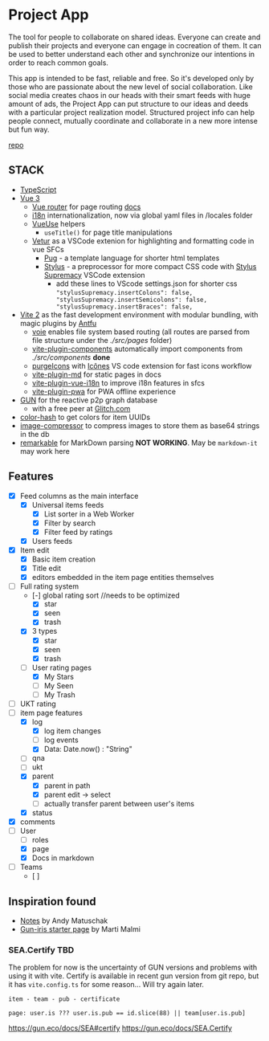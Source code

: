 # Project App 

The tool for people to collaborate on shared ideas. Everyone can create and publish their projects and everyone can engage in cocreation of them. It can be used to better understand each other and synchronize our intentions in order to reach common goals.

This app is intended to be fast, reliable and free. So it's developed only by those who are passionate about the new level of social collaboration. Like social media creates chaos in our heads with their smart feeds with huge amount of ads, the Project App can put structure to our ideas and deeds with a particular project realization model. Structured project info can help people connect, mutually coordinate and collaborate in a new more intense but fun way. 

[repo](https://github.com/DeFUCC/project-app)

## STACK
- [TypeScript](https://www.typescriptlang.org/) 
- [Vue 3](https://v3.vuejs.org/) 
  - [Vue router](https://github.com/vuejs/vue-router-next) for page routing [docs](https://next.router.vuejs.org/)
  - [i18n](https://vue-i18n-next.intlify.dev/) internationalization, now via global yaml files in /locales folder
  - [VueUse](https://vueuse.js.org) helpers 
    - `useTitle()` for page title manipulations
  - [Vetur](https://vuejs.github.io/vetur/) as a VSCode extenion for highlighting and formatting code in vue SFCs
    - [Pug](https://pugjs.org) - a template language for shorter html templates
    - [Stylus](https://stylus-lang.com/) - a preprocessor for more compact CSS code with [Stylus Supremacy](https://thisismanta.github.io/stylus-supremacy/) VSCode extension
      - add these lines to VScode settings.json for shorter css `"stylusSupremacy.insertColons": false,
    "stylusSupremacy.insertSemicolons": false,
    "stylusSupremacy.insertBraces": false,`
- [Vite 2](https://vitejs.dev/) as the fast development environment with modular bundling, with magic plugins by [Antfu](https://github.com/antfu)
  - [voie](https://github.com/vamplate/vite-plugin-voie)  enables file system based routing (all routes are parsed from file structure under the *./src/pages* folder) 
  - [vite-plugin-components](https://github.com/antfu/vite-plugin-components) automatically import components from *./src/components* **done**
  - [purgeIcons](https://github.com/antfu/purge-icons) with [Icônes](https://icones.js.org/) VS code extension for fast icons workflow
  - [vite-plugin-md](https://github.com/antfu/vite-plugin-md) for static pages in docs 
  - [vite-plugin-vue-i18n](https://github.com/intlify/vite-plugin-vue-i18n) to improve i18n features in sfcs
  - [vite-plugin-pwa](https://github.com/antfu/vite-plugin-pwa) for PWA offline experience 
- [GUN](https://gun.eco/) for the reactive p2p graph database
  - with a free peer at [Glitch.com](https://glitch.com/edit/#!/gun-feeds)
- [color-hash](https://www.npmjs.com/package/color-hash) to get colors for item UUIDs
- [image-compressor](https://www.npmjs.com/package/image-compressor) to compress images to store them as base64 strings in the db
- [remarkable](https://www.npmjs.com/package/remarkable) for MarkDown parsing **NOT WORKING**. May be `markdown-it` may work here


## Features

- [x] Feed columns as the main interface
  - [x] Universal items feeds
    - [x] List sorter in a Web Worker
    - [x] Filter by search
    - [x] Filter feed by ratings
  - [x] Users feeds
- [x] Item edit
  - [x] Basic item creation 
  - [x] Title edit
  - [x] editors embedded in the item page entities themselves
- [ ] Full rating system
  - [-] global rating sort //needs to be optimized
    - [x] star
    - [x] seen
    - [x] trash
  - [x] 3 types
    - [x] star
    - [x] seen
    - [x] trash
  - [ ] User rating pages
    - [x] My Stars
    - [ ] My Seen
    - [ ] My Trash
- [ ] UKT rating
- [ ] item page features
  - [x] log
    - [x] log item changes
    - [ ] log events
    - [x] Data: Date.now() : "String"
  - [ ] qna
  - [ ] ukt
  - [x] parent
    - [x] parent in path
    - [x] parent edit -> select
    - [ ] actually transfer parent between user's items
  - [x] status
- [x] comments
- [ ] User
  - [ ] roles
  - [x] page
  - [x] Docs in markdown
- [ ] Teams
  - [ ] 


## Inspiration found
- [Notes](https://notes.andymatuschak.org/) by Andy Matuschak
- [Gun-iris starter page](https://gun-iris.herokuapp.com) by Marti Malmi


### SEA.Certify **TBD**
The problem for now is the uncertainty of GUN versions and problems with using it with vite. Certify is available in recent gun version from git repo, but it has `vite.config.ts` for some reason... Will try again later.

```
item - team - pub - certificate

page: user.is ??? user.is.pub == id.slice(88) || team[user.is.pub]
```
https://gun.eco/docs/SEA#certify
https://gun.eco/docs/SEA.Certify

